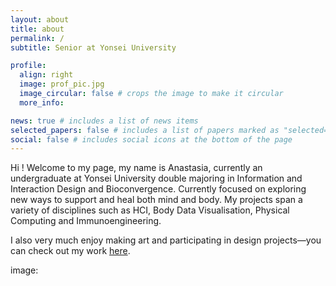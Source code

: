```yaml
---
layout: about
title: about
permalink: /
subtitle: Senior at Yonsei University

profile:
  align: right
  image: prof_pic.jpg
  image_circular: false # crops the image to make it circular
  more_info:

news: true # includes a list of news items
selected_papers: false # includes a list of papers marked as "selected={true}"
social: false # includes social icons at the bottom of the page
---
```




Hi ! Welcome to my page, my name is Anastasia, currently an undergraduate at Yonsei University double majoring in Information and Interaction Design and Bioconvergence. Currently focused on exploring new ways to support and heal both mind and body. My projects span a variety of disciplines such as HCI, Body Data Visualisation, Physical Computing and Immunoengineering.


I also very much enjoy making art and participating in design projects—you can check out my work [here](/art/).

image:
